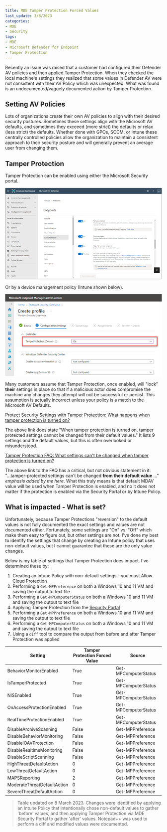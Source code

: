 ```yaml
---
title: MDE Tamper Protection Forced Values
last_update: 3/8/2023
categories:
- MDE
- Security
tags:
- MDE
- Microsoft Defender for Endpoint
- Tamper Protection
---
```

Recently an issue was raised that a customer had configured their Defender AV policies and then applied Tamper Protection. When they checked the local machine's settings they realized that some values in Defender AV were not consistent with their AV Policy which was unexpected. What was found is an undocumented/vaguely documented action by Tamper Protection.
<!--more-->

## Setting AV Policies

Lots of organizations create their own AV policies to align with their desired security postures. Sometimes these settings align with the Microsoft AV defaults, and sometimes they exceeed (more strict) the defaults or relax (less strict) the defaults. Whether done with GPOs, SCCM, or Intune these centrally controlled policies allow the organization to maintain a consistent approach to their security posture and will generally prevent an average user from changing them.

## Tamper Protection

Tamper Protection can be enabled using either the Microsoft Security portal.

![mde-turn-tamperprotectionon.png](/assets/images/2023/03/mde-turn-tamperprotectionon.png)

Or by a device management policy (Intune shown below).

![turnontamperprotectinmem.png](/assets/images/2023/03/turnontamperprotectinmem.png)

Many customers assume that Tamper Protection, once enabled, will "lock" **their** settings in place so that if a malicious actor does compromise the machine any changes they attempt will not be successful or persist. This assumption is actually incorrect unless your policy is a match to the Microsoft AV Defaults.

[Protect Security Settings with Tamper Protection: What happens when tamper protection is turned on?](https://learn.microsoft.com/en-us/microsoft-365/security/defender-endpoint/prevent-changes-to-security-settings-with-tamper-protection?view=o365-worldwide#what-happens-when-tamper-protection-is-turned-on)

The above link does state "When tamper protection is turned on, tamper protected settings cannot be changed from their default values." It lists 9 settings and the default values, but this is often overlooked or misunderstood.

[Tamper Protection FAQ: What settings can't be changed when tamper protection is turned on?](https://learn.microsoft.com/en-us/microsoft-365/security/defender-endpoint/faqs-tamper-protection?view=o365-worldwide#what-settings-cant-be-changed-when-tamper-protection-is-turned-on)

The above link to the FAQ has a critical, but not obvious statement in it: "...tamper-protected settings can't be changed **from their default value** ..." *emphasis added by me here*. What this truly means is that default MDAV value will be used when Tamper Protection is enabled, and no it does not matter if the protection is enabled via the Security Portal or by Intune Policy.

## What is impacted - What is set?

Unfortunately, because Tamper Protections "reversion" to the default values is not fully documented the exact settings and values are not documented either. Fortunately, some settings are "On" vs. "Off" which make them easy to figure out, but other settings are not. I've done my best to identify the settings that change by creating an Intune policy that uses non-default values, but I cannot guarantee that these are the only value changes.

Below is my table of settings that Tamper Protection does impact. I've determined these by:

1. Creating an Intune Policy with non-default settings - you must Allow Cloud Protection
1. Performing a `Get-MPPreference` on both a Windows 10 and 11 VM and saving the output to text file
1. Performing a `Get-MPComputerStatus` on both a Windows 10 and 11 VM and saving the output to text file
1. Applying Tamper Protection from the [Security Portal](https://security.microsoft.com)
1. Performing a `Get-MPPreference` on both a Windows 10 and 11 VM and saving the output to text file
1. Performing a `Get-MPComputerStatus` on both a Windows 10 and 11 VM and saving the output to text file
1. Using a `diff` tool to compare the output from before and after Tamper Protection was applied

| Setting | Tamper Protection Forced Value | Source |
| --- | --- | --- |
| BehaviorMonitorEnabled | True | Get-MPComputerStatus |
| IsTamperProtected | True | Get-MPComputerStatus |
| NISEnabled | True | Get-MPComputerStatus |
| OnAccessProtectionEnabled | True | Get-MPComputerStatus |
| RealTimeProtectionEnabled | True | Get-MPComputerStatus |
| DisableArchiveScanning | False | Get-MPPreference |
| DisableBehaviorMonitoring | False | Get-MPPreference |
| DisableIOAVProtection | False | Get-MPPreference |
| DisableRealtimeMonitoring | False | Get-MPPreference |
| DisableScriptScanning | False | Get-MPPreference |
| HighThreatDefaultAction | 0 | Get-MPPreference |
| LowThreatDefaultAction | 0 | Get-MPPreference |
| MAPSReporting | 2 | Get-MPPreference |
| ModerateThreatDefaultAction | 0 | Get-MPPreference |
| SevereThreatDefaultAction | 0 | Get-MPPreference |

> Table updated on 8 March 2023.
> Changes were identified by applying an Intune Policy that intentionally chose non-default values to gather 'before' values, and then applying Tamper Protection via MDE Security Portal to gather 'after' values. Notepad++ was used to perform a diff and modified values were documented.
